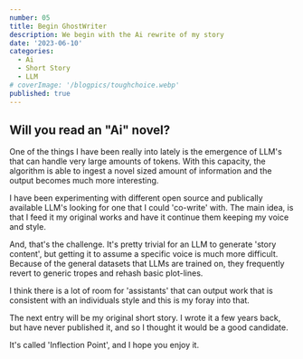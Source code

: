 ```yaml
---
number: 05
title: Begin GhostWriter
description: We begin with the Ai rewrite of my story
date: '2023-06-10'
categories:
  - Ai
  - Short Story
  - LLM
# coverImage: '/blogpics/toughchoice.webp'
published: true
---
```


## Will you read an "Ai" novel?

One of the things I have been really into lately is the emergence of LLM's that can handle very large amounts of tokens. With this capacity, the algorithm is able to ingest a novel sized amount of information and the output becomes much more interesting.

I have been experimenting with different open source and publically available LLM's looking for one that I could 'co-write' with. The main idea, is that I feed it my original works and have it continue them keeping my voice and style.

And, that's the challenge. It's pretty trivial for an LLM to generate 'story content', but getting it to assume a specific voice is much more difficult. Because of the general datasets that LLMs are trained on, they frequently revert to generic tropes and rehash basic plot-lines.

I think there is a lot of room for 'assistants' that can output work that is consistent with an individuals style and this is my foray into that.

The next entry will be my original short story. I wrote it a few years back, but have never published it, and so I thought it would be a good candidate.

It's called 'Inflection Point', and I hope you enjoy it.
